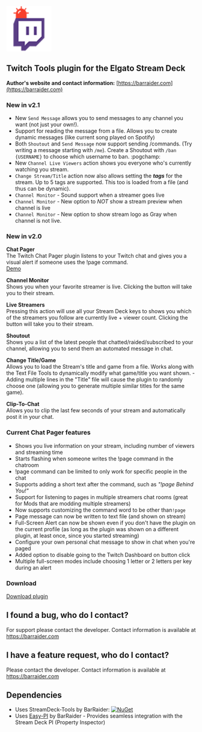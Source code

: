 <img src="https://github.com/BarRaider/streamdeck-chatpager/blob/master/_images/chatpage.png" height="120" width="120"/> 

## Twitch Tools plugin for the Elgato Stream Deck

**Author's website and contact information:** [https://barraider.com](https://barraider.com)

### New in v2.1
- New `Send Message` allows you to send messages to any channel you want (not just your own!).
- Support for reading the message from a file. Allows you to create dynamic messages (like current song played on Spotify)
- Both `Shoutout` and `Send Message` now support sending /commands. (Try writing a message starting with `/me`). Create a Shoutout with `/ban {USERNAME}` to choose which username to ban. :pogchamp:
- New `Channel Live Viewers` action shows you everyone who's currently watching you stream.
- `Change Stream/Title` action now also allows setting the ***tags*** for the stream. Up to 5 tags are supported. This too is loaded from a file (and thus can be dynamic).
- `Channel Monitor` - Sound support when a streamer goes live
- `Channel Monitor` - New option to *NOT* show a stream preview when channel is live
- `Channel Monitor` - New option to show stream logo as Gray when channel is not live.

### New in v2.0

**Chat Pager**  
The Twitch Chat Pager plugin listens to your Twitch chat and gives you a visual alert if someone uses the !page command.  
[Demo](https://streamable.com/1wxjh)

**Channel Monitor**  
Shows you when your favorite streamer is live. Clicking the button will take you to their stream.

**Live Streamers**  
Pressing this action will use all your Stream Deck keys to shows you which of the streamers you follow are currently live + viewer count. Clicking the button will take you to their stream.

**Shoutout**  
Shows you a list of the latest people that chatted/raided/subscribed to your channel, allowing you to send them an automated message in chat.

**Change Title/Game**  
Allows you to load the Stream's title and game from a file. Works along with the Text File Tools to dynamically modify what game/title you want shown.
    - Adding multiple lines in the "Title" file will cause the plugin to randomly choose one (allowing you to generate multiple similar titles for the same game).

**Clip-To-Chat**  
Allows you to clip the last few seconds of your stream and automatically post it in your chat.

### Current Chat Pager features
- Shows you live information on your stream, including number of viewers and streaming time
- Starts flashing when someone writes the !page command in the chatroom
- !page command can be limited to only work for specific people in the chat
- Supports adding a short text after the command, such as *"!page Behind You!"*
- Support for listening to pages in multiple streamers chat rooms (great for Mods that are modding multiple streamers)
- Now supports customizing the command word to be other than`!page`
- Page message can now be written to text file (and shown on stream)
- Full-Screen Alert can now be shown even if you don't have the plugin on the current profile (as long as the plugin was shown on a different plugin, at least once, since you started streaming)
- Configure your own personal chat message to show in chat when you're paged
- Added option to disable going to the Twitch Dashboard on button click
- Multiple full-screen modes include choosing 1 letter or 2 letters per key during an alert

### Download

[Download plugin](https://github.com/BarRaider/streamdeck-chatpager/releases)

## I found a bug, who do I contact?
For support please contact the developer. Contact information is available at https://barraider.com

## I have a feature request, who do I contact?
Please contact the developer. Contact information is available at https://barraider.com

## Dependencies
* Uses StreamDeck-Tools by BarRaider: [![NuGet](https://img.shields.io/nuget/v/streamdeck-tools.svg?style=flat)](https://www.nuget.org/packages/streamdeck-tools)
* Uses [Easy-PI](https://github.com/BarRaider/streamdeck-easypi) by BarRaider - Provides seamless integration with the Stream Deck PI (Property Inspector) 

